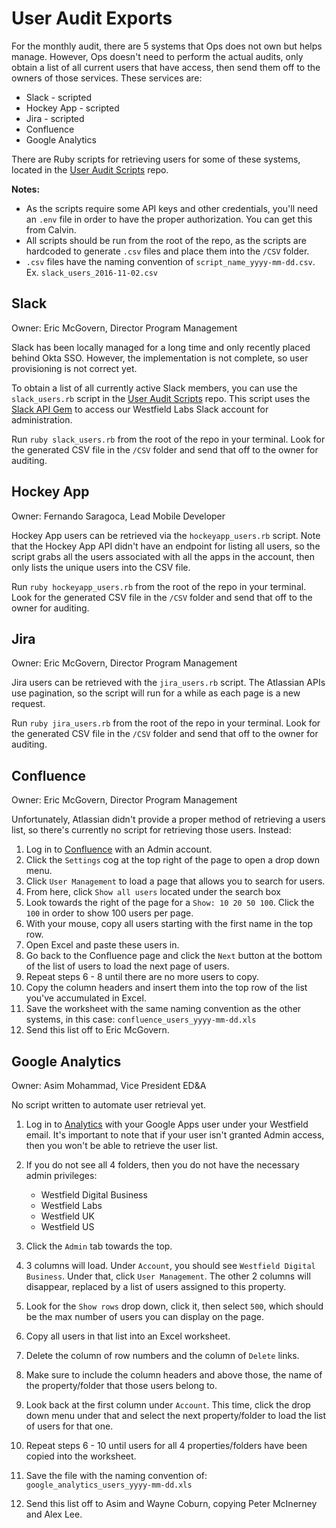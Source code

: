 # User Audit Exports

For the monthly audit, there are 5 systems that Ops does not own but helps manage. However, Ops doesn't need to perform the actual audits, only obtain a list of all current users that have access, then send them off to the owners of those services. These services are:

* Slack - scripted
* Hockey App - scripted
* Jira - scripted
* Confluence
* Google Analytics

There are Ruby scripts for retrieving users for some of these systems, located in the [User Audit Scripts](https://github.com/westfield/user_audit_scripts) repo.

**Notes:**

* As the scripts require some API keys and other credentials, you'll need an `.env` file in order to have the proper authorization. You can get this from Calvin.
* All scripts should be run from the root of the repo, as the scripts are hardcoded to generate `.csv` files and place them into the `/CSV` folder.
* `.csv` files have the naming convention of `script_name_yyyy-mm-dd.csv`. Ex. `slack_users_2016-11-02.csv`

## Slack

Owner: Eric McGovern, Director Program Management

Slack has been locally managed for a long time and only recently placed behind Okta SSO. However, the implementation is not complete, so user provisioning is not correct yet.

To obtain a list of all currently active Slack members, you can use the `slack_users.rb` script in the [User Audit Scripts](https://github.com/westfield/user_audit_scripts) repo. This script uses the [Slack API Gem](https://github.com/aki017/slack-ruby-gem) to access our Westfield Labs Slack account for administration.

Run `ruby slack_users.rb` from the root of the repo in your terminal. Look for the generated CSV file in the `/CSV` folder and send that off to the owner for auditing.

## Hockey App

Owner: Fernando Saragoca, Lead Mobile Developer

Hockey App users can be retrieved via the `hockeyapp_users.rb` script. Note that the Hockey App API didn't have an endpoint for listing all users, so the script grabs all the users associated with all the apps in the account, then only lists the unique users into the CSV file.

Run `ruby hockeyapp_users.rb` from the root of the repo in your terminal. Look for the generated CSV file in the `/CSV` folder and send that off to the owner for auditing.

## Jira

Owner: Eric McGovern, Director Program Management

Jira users can be retrieved with the `jira_users.rb` script. The Atlassian APIs use pagination, so the script will run for a while as each page is a new request.

Run `ruby jira_users.rb` from the root of the repo in your terminal. Look for the generated CSV file in the `/CSV` folder and send that off to the owner for auditing.

## Confluence

Owner: Eric McGovern, Director Program Management

Unfortunately, Atlassian didn't provide a proper method of retrieving a users list, so there's currently no script for retrieving those users. Instead:

1. Log in to [Confluence](https://wiki.westfieldlabs.com/) with an Admin account.
2. Click the `Settings` cog at the top right of the page to open a drop down menu.
3. Click `User Management` to load a page that allows you to search for users.
4. From here, click `Show all users` located under the search box
5. Look towards the right of the page for a `Show: 10 20 50 100`. Click the `100` in order to show 100 users per page.
6. With your mouse, copy all users starting with the first name in the top row.
7. Open Excel and paste these users in.
8. Go back to the Confluence page and click the `Next` button at the bottom of the list of users to load the next page of users.
9. Repeat steps 6 - 8 until there are no more users to copy.
10. Copy the column headers and insert them into the top row of the list you've accumulated in Excel.
11. Save the worksheet with the same naming convention as the other systems, in this case: `confluence_users_yyyy-mm-dd.xls`
12. Send this list off to Eric McGovern.

## Google Analytics

Owner: Asim Mohammad, Vice President ED&A

No script written to automate user retrieval yet.

1. Log in to [Analytics](https://analytics.google.com/analytics/web) with your Google Apps user under your Westfield email. It's important to note that if your user isn't granted Admin access, then you won't be able to retrieve the user list.
2. If you do not see all 4 folders, then you do not have the necessary admin privileges:
	- Westfield Digital Business
	- Westfield Labs
	- Westfield UK
	- Westfield US

3. Click the `Admin` tab towards the top.
4. 3 columns will load. Under `Account`, you should see `Westfield Digital Business`. Under that, click `User Management`. The other 2 columns will disappear, replaced by a list of users assigned to this property.
6. Look for the `Show rows` drop down, click it, then select `500`, which should be the max number of users you can display on the page.
7. Copy all users in that list into an Excel worksheet.
8. Delete the column of row numbers and the column of `Delete` links.
9. Make sure to include the column headers and above those, the name of the property/folder that those users belong to.
10. Look back at the first column under `Account`. This time, click the drop down menu under that and select the next property/folder to load the list of users for that one.
11. Repeat steps 6 - 10 until users for all 4 properties/folders have been copied into the worksheet.
12. Save the file with the naming convention of: `google_analytics_users_yyyy-mm-dd.xls`
13. Send this list off to Asim and Wayne Coburn, copying Peter McInerney and Alex Lee.